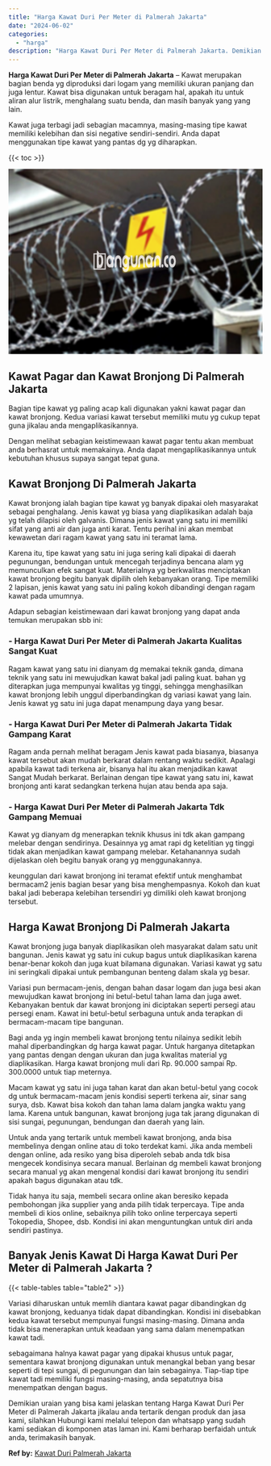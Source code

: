 ```yaml
---
title: "Harga Kawat Duri Per Meter di Palmerah Jakarta"
date: "2024-06-02"
categories: 
  - "harga"
description: "Harga Kawat Duri Per Meter di Palmerah Jakarta. Demikian uraian yang bisa kami jelaskan tentang Harga Kawat Duri Per Meter di Palmerah Jakarta jikalau anda t..."
---
```


**Harga Kawat Duri Per Meter di Palmerah Jakarta** – Kawat merupakan bagian benda yg diproduksi dari logam yang memiliki ukuran panjang dan juga lentur. Kawat bisa digunakan untuk beragam hal, apakah itu untuk aliran alur listrik, menghalang suatu benda, dan masih banyak yang yang lain.

Kawat juga terbagi jadi sebagian macamnya, masing-masing tipe kawat memiliki kelebihan dan sisi negative sendiri-sendiri. Anda dapat menggunakan tipe kawat yang pantas dg yg diharapkan.

{{< toc >}}

![Harga Kawat Duri Per Meter di Palmerah Jakarta](/images/jual-kawat-murah13.png)

## Kawat Pagar dan Kawat Bronjong Di Palmerah Jakarta

Bagian tipe kawat yg paling acap kali digunakan yakni kawat pagar dan kawat bronjong. Kedua variasi kawat tersebut memiliki mutu yg cukup tepat guna jikalau anda mengaplikasikannya.

Dengan melihat sebagian keistimewaan kawat pagar tentu akan membuat anda berhasrat untuk memakainya. Anda dapat mengaplikasikannya untuk kebutuhan khusus supaya sangat tepat guna.

## Kawat Bronjong Di Palmerah Jakarta

Kawat bronjong ialah bagian tipe kawat yg banyak dipakai oleh masyarakat sebagai penghalang. Jenis kawat yg biasa yang diaplikasikan adalah baja yg telah dilapisi oleh galvanis. Dimana jenis kawat yang satu ini memiliki sifat yang anti air dan juga anti karat. Tentu perihal ini akan membat kewawetan dari ragam kawat yang satu ini teramat lama.

Karena itu, tipe kawat yang satu ini juga sering kali dipakai di daerah pegunungan, bendungan untuk mencegah terjadinya bencana alam yg memunculkan efek sangat kuat. Materialnya yg berkwalitas menciptakan kawat bronjong begitu banyak dipilih oleh kebanyakan orang. Tipe memiliki 2 lapisan, jenis kawat yang satu ini paling kokoh dibandingi dengan ragam kawat pada umumnya.

Adapun sebagian keistimewaan dari kawat bronjong yang dapat anda temukan merupakan sbb ini:

### \- Harga Kawat Duri Per Meter di Palmerah Jakarta Kualitas Sangat Kuat

Ragam kawat yang satu ini dianyam dg memakai teknik ganda, dimana teknik yang satu ini mewujudkan kawat bakal jadi paling kuat. bahan yg diterapkan juga mempunyai kwalitas yg tinggi, sehingga menghasilkan kawat bronjong lebih unggul diperbandingkan dg variasi kawat yang lain. Jenis kawat yg satu ini juga dapat menampung daya yang besar.

### \- Harga Kawat Duri Per Meter di Palmerah Jakarta Tidak Gampang Karat

Ragam anda pernah melihat beragam Jenis kawat pada biasanya, biasanya kawat tersebut akan mudah berkarat dalam rentang waktu sedikit. Apalagi apabila kawat tadi terkena air, bisanya hal itu akan menjadikan kawat Sangat Mudah berkarat. Berlainan dengan tipe kawat yang satu ini, kawat bronjong anti karat sedangkan terkena hujan atau benda apa saja.

### \- Harga Kawat Duri Per Meter di Palmerah Jakarta Tdk Gampang Memuai

Kawat yg dianyam dg menerapkan teknik khusus ini tdk akan gampang melebar dengan sendirinya. Desainnya yg amat rapi dg ketelitian yg tinggi tidak akan menjadikan kawat gampang melebar. Ketahanannya sudah dijelaskan oleh begitu banyak orang yg menggunakannya.

keunggulan dari kawat bronjong ini teramat efektif untuk menghambat bermacam2 jenis bagian besar yang bisa menghempasnya. Kokoh dan kuat bakal jadi beberapa kelebihan tersendiri yg dimiliki oleh kawat bronjong tersebut.

## Harga Kawat Bronjong Di Palmerah Jakarta

Kawat bronjong juga banyak diaplikasikan oleh masyarakat dalam satu unit bangunan. Jenis kawat yg satu ini cukup bagus untuk diaplikasikan karena benar-benar kokoh dan juga kuat bilamana digunakan. Variasi kawat yg satu ini seringkali dipakai untuk pembangunan benteng dalam skala yg besar.

Variasi pun bermacam-jenis, dengan bahan dasar logam dan juga besi akan mewujudkan kawat bronjong ini betul-betul tahan lama dan juga awet. Kebanyakan bentuk dar kawat bronjong ini diciptakan seperti persegi atau persegi enam. Kawat ini betul-betul serbaguna untuk anda terapkan di bermacam-macam tipe bangunan.

Bagi anda yg ingin membeli kawat bronjong tentu nilainya sedikit lebih mahal diperbandingkan dg harga kawat pagar. Untuk harganya ditetapkan yang pantas dengan dengan ukuran dan juga kwalitas material yg diaplikasikan. Harga kawat bronjong muli dari Rp. 90.000 sampai Rp. 300.0000 untuk tiap meternya.

Macam kawat yg satu ini juga tahan karat dan akan betul-betul yang cocok dg untuk bermacam-macam jenis kondisi seperti terkena air, sinar sang surya, dsb. Kawat bisa kokoh dan tahan lama dalam jangka waktu yang lama. Karena untuk bangunan, kawat bronjong juga tak jarang digunakan di sisi sungai, pegunungan, bendungan dan daerah yang lain.

Untuk anda yang tertarik untuk membeli kawat bronjong, anda bisa membelinya dengan online atau di toko terdekat kami. Jika anda membeli dengan online, ada resiko yang bisa diperoleh sebab anda tdk bisa mengecek kondisinya secara manual. Berlainan dg membeli kawat bronjong secara manual yg akan mengenal kondisi dari kawat bronjong itu sendiri apakah bagus digunakan atau tdk.

Tidak hanya itu saja, membeli secara online akan beresiko kepada pembohongan jika supplier yang anda pilih tidak terpercaya. Tipe anda membeli di kios online, sebaiknya pilih toko online terpercaya seperti Tokopedia, Shopee, dsb. Kondisi ini akan menguntungkan untuk diri anda sendiri pastinya.

## Banyak Jenis Kawat Di Harga Kawat Duri Per Meter di Palmerah Jakarta ?

{{< table-tables table="table2" >}}

Variasi diharuskan untuk memlih diantara kawat pagar dibandingkan dg kawat bronjong, keduanya tidak dapat dibandingkan. Kondisi ini disebabkan kedua kawat tersebut mempunyai fungsi masing-masing. Dimana anda tidak bisa menerapkan untuk keadaan yang sama dalam menempatkan kawat tadi.

sebagaimana halnya kawat pagar yang dipakai khusus untuk pagar, sementara kawat bronjong digunakan untuk menangkal beban yang besar seperti di tepi sungai, di pegunungan dan lain sebagainya. Tiap-tiap tipe kawat tadi memiliki fungsi masing-masing, anda sepatutnya bisa menempatkan dengan bagus.

Demikian uraian yang bisa kami jelaskan tentang Harga Kawat Duri Per Meter di Palmerah Jakarta jikalau anda tertarik dengan produk dan jasa kami, silahkan Hubungi kami melalui telepon dan whatsapp yang sudah kami sediakan di komponen atas laman ini. Kami berharap berfaidah untuk anda, terimakasih banyak.

**Ref by:** [Kawat Duri Palmerah Jakarta](https://id.wikipedia.org/wiki/Kawat)
